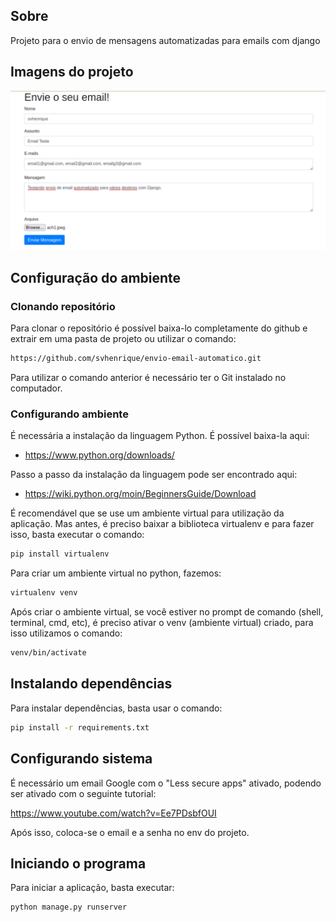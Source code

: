 ## Sobre
Projeto para o envio de mensagens automatizadas para emails com django

## Imagens do projeto

![Image 1](images-project/tela.png)

## Configuração do ambiente 

### Clonando repositório

Para clonar o repositório é possível baixa-lo completamente do github e extrair em uma pasta de projeto ou utilizar o comando:

```bash
https://github.com/svhenrique/envio-email-automatico.git
```

Para utilizar o comando anterior é necessário ter o Git instalado no computador.

### Configurando ambiente 

É necessária a instalação da linguagem Python. É possível baixa-la aqui:

- https://www.python.org/downloads/

Passo a passo da instalação da linguagem pode ser encontrado aqui:

- https://wiki.python.org/moin/BeginnersGuide/Download

É recomendável que se use um ambiente virtual para utilização da aplicação. Mas antes, é preciso baixar a biblioteca virtualenv e para fazer isso, basta executar o comando:


```bash
pip install virtualenv
```

Para criar um ambiente virtual no python, fazemos:

```bash
virtualenv venv
```

Após criar o ambiente virtual, se você estiver no prompt de comando (shell, terminal, cmd, etc), é preciso ativar o venv (ambiente virtual) criado, para isso utilizamos o comando:

```bash
venv/bin/activate
```
## Instalando dependências

Para instalar dependências, basta usar o comando:

```bash
pip install -r requirements.txt
```

## Configurando sistema

É necessário um email Google com o "Less secure apps" ativado, podendo
ser ativado com o seguinte tutorial: 

https://www.youtube.com/watch?v=Ee7PDsbfOUI

Após isso, coloca-se o email e a senha no env do projeto.

## Iniciando o programa

Para iniciar a aplicação, basta executar:

```bash
python manage.py runserver
```



